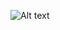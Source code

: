 ![Alt text]( https://github.com/ossicode/OSSI-1Electronics/blob/master/OSSI-1%20OBC/image/OBC_T.jpg )
